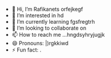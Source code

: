 - 👋 Hi, I’m Rafikanets orfejkegf
- 👀 I’m interested in hd
- 🌱 I’m currently learning fgsfregtrh
- 💞️ I’m looking to collaborate on 
- 📫 How to reach me ...hngdsyhryjugjk
- 😄 Pronouns: |)rgkkiwd
- ⚡ Fun fact: .
<!---
Rafikanets/Rafikanets is a ✨ special ✨ repository because its `README.md` (this file) appears on your GitHub profile.
You can click the Preview link to take a look at your changes

